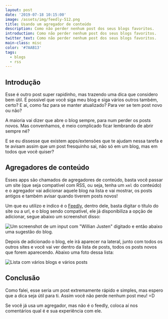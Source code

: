 ```yaml
---
layout: post
date: '2019-07-18 10:15:00'
image: /assets/img/feedly-512.png
title: Usando um agregador de conteúdo
description: Como não perder nenhum post dos seus blogs favoritos.
introduction: Como não perder nenhum post dos seus blogs favoritos.
twitter_text: Como não perder nenhum post dos seus blogs favoritos.
main-class: misc
color: '#7AAB13'
tags:
  - blogs
  - rss
---
```

## Introdução

Esse é outro post super rapidinho, mas trazendo uma dica que considero bem útil.   É possível que você siga meu blog e siga vários outros também, certo? E aí, como faz para se manter atualizado? Para ver se tem post novo ou não?

A maioria vai dizer que abre o blog sempre, para num perder os posts novos. Mas convenhamos, é meio complicado ficar lembrando de abrir sempre né?

E se eu dissesse que existem apps/extensões que te ajudam nessa tarefa e te avisam assim que um post fresquinho sai, não só em um blog, mas em todos que você quiser?

## Agregadores de conteúdo

Esses apps são chamados de agregadores de conteúdo, basta você passar um site (que seja compatível com RSS, ou seja, tenha um `xml` do conteúdo) e o agregador vai adicionar aquele blog na lista e vai mostrar, os posts antigos e também avisar quando tiverem posts novos!

Um que eu utilizo e indico é o [Feedly](https://feedly.com/), dentro dele, basta digitar o título do site ou a url, e o blog sendo compatível, ele já disponibiliza a opção de adicionar, segue abaixo um screenshot disso:

![Um screenshot de um input com "Willian Justen" digitado e então abaixo uma sugestão do blog.](/assets/img/feedly-add.png)

Depois de adicionado o blog, ele irá aparecer na lateral, junto com todos os outros sites e você vai ver dentro da lista de posts, todos os posts novos que forem aparecendo. Abaixo uma foto dessa lista:

![Lista com vários blogs e vários posts](/assets/img/feedly-lista.png)

## Conclusão

Como falei, esse seria um post extremamente rápido e simples, mas espero que a dica seja útil para ti. Assim você não perde nenhum post meu! =D

Se você já usa um agregador, mas não é o feedly, coloca aí nos comentários qual é e sua experiência com ele.
